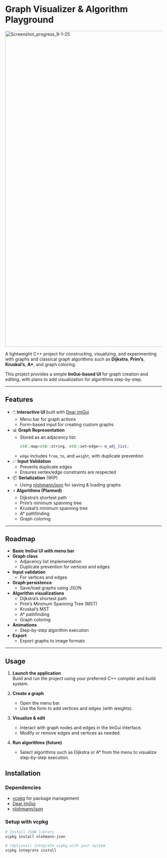 # Graph Visualizer & Algorithm Playground
<img width="1918" height="1015" alt="Screenshot_progress_9-1-25" src="https://github.com/user-attachments/assets/4a19fe09-2fb6-4395-9b19-52523e0a9e90" />



A lightweight C++ project for constructing, visualizing, and experimenting with graphs and classical graph algorithms such as **Dijkstra**, **Prim’s**, **Kruskal’s**, **A\***, and graph coloring.  

This project provides a simple **ImGui-based UI** for graph creation and editing, with plans to add visualization for algorithms step-by-step.

---

## Features

- 🖱️ **Interactive UI** built with [Dear ImGui](https://github.com/ocornut/imgui)  
  - Menu bar for graph actions  
  - Form-based input for creating custom graphs  
- 📊 **Graph Representation**  
  - Stored as an adjacency list:  
    ```cpp
    std::map<std::string, std::set<edge>> m_adj_list;
    ```
  - `edge` includes `from`, `to`, and `weight`, with duplicate prevention  
- ✅ **Input Validation**  
  - Prevents duplicate edges  
  - Ensures vertex/edge constraints are respected  
- 📦 **Serialization** (WIP)  
  - Using [nlohmann/json](https://github.com/nlohmann/json) for saving & loading graphs  
- ⚡ **Algorithms (Planned)**  
  - Dijkstra’s shortest path  
  - Prim’s minimum spanning tree  
  - Kruskal’s minimum spanning tree  
  - A* pathfinding  
  - Graph coloring  

---
## Roadmap
- **Basic ImGui UI with menu bar**
- **Graph class**
  - Adjacency list implementation
  - Duplicate prevention for vertices and edges
- **Input validation**
  - For vertices and edges
- **Graph persistence**
  - Save/load graphs using JSON
- **Algorithm visualizations**
  - Dijkstra’s shortest path
  - Prim’s Minimum Spanning Tree (MST)
  - Kruskal’s MST
  - A* pathfinding
  - Graph coloring
- **Animations**
  - Step-by-step algorithm execution
- **Export**
  - Export graphs to image formats

---

## Usage

1. **Launch the application**  
   Build and run the project using your preferred C++ compiler and build system.

2. **Create a graph**  
   - Open the menu bar.  
   - Use the form to add vertices and edges (with weights).

3. **Visualize & edit**  
   - Interact with graph nodes and edges in the ImGui interface.  
   - Modify or remove edges and vertices as needed.

4. **Run algorithms (future)**  
   - Select algorithms such as Dijkstra or A* from the menu to visualize step-by-step execution.


## Installation

### Dependencies
- [vcpkg](https://github.com/microsoft/vcpkg) for package management
- [Dear ImGui](https://github.com/ocornut/imgui)
- [nlohmann/json](https://github.com/nlohmann/json)

### Setup with vcpkg
```bash
# Install JSON library
vcpkg install nlohmann-json

# (Optional) integrate vcpkg with your system
vcpkg integrate install




